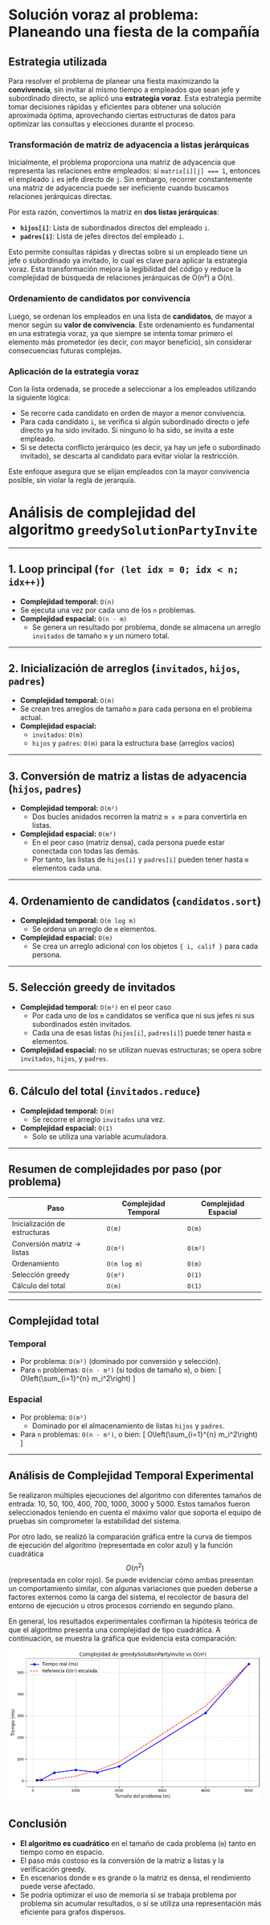 # Solución voraz al problema: Planeando una fiesta de la compañía

## Estrategia utilizada

Para resolver el problema de planear una fiesta maximizando la **convivencia**, sin invitar al mismo tiempo a empleados que sean jefe y subordinado directo, se aplicó una **estrategia voraz**. Esta estrategia permite tomar decisiones rápidas y eficientes para obtener una solución aproximada óptima, aprovechando ciertas estructuras de datos para optimizar las consultas y elecciones durante el proceso.

### Transformación de matriz de adyacencia a listas jerárquicas

Inicialmente, el problema proporciona una matriz de adyacencia que representa las relaciones entre empleados: si `matrix[i][j] === 1`, entonces el empleado `i` es jefe directo de `j`. Sin embargo, recorrer constantemente una matriz de adyacencia puede ser ineficiente cuando buscamos relaciones jerárquicas directas.

Por esta razón, convertimos la matriz en **dos listas jerárquicas**:

- **`hijos[i]`**: Lista de subordinados directos del empleado `i`.
- **`padres[i]`**: Lista de jefes directos del empleado `i`.

Esto permite consultas rápidas y directas sobre si un empleado tiene un jefe o subordinado ya invitado, lo cual es clave para aplicar la estrategia voraz. Esta transformación mejora la legibilidad del código y reduce la complejidad de búsqueda de relaciones jerárquicas de O(n²) a O(n).

### Ordenamiento de candidatos por convivencia

Luego, se ordenan los empleados en una lista de **candidatos**, de mayor a menor según su **valor de convivencia**. Este ordenamiento es fundamental en una estrategia voraz, ya que siempre se intenta tomar primero el elemento más prometedor (es decir, con mayor beneficio), sin considerar consecuencias futuras complejas.

### Aplicación de la estrategia voraz

Con la lista ordenada, se procede a seleccionar a los empleados utilizando la siguiente lógica:

- Se recorre cada candidato en orden de mayor a menor convivencia.
- Para cada candidato `i`, se verifica si algún subordinado directo o jefe directo ya ha sido invitado. Si ninguno lo ha sido, se invita a este empleado.
- Si se detecta conflicto jerárquico (es decir, ya hay un jefe o subordinado invitado), se descarta al candidato para evitar violar la restricción.

Este enfoque asegura que se elijan empleados con la mayor convivencia posible, sin violar la regla de jerarquía.

# Análisis de complejidad del algoritmo `greedySolutionPartyInvite`

---

## 1. Loop principal (`for (let idx = 0; idx < n; idx++)`)
- **Complejidad temporal:** `O(n)`
- Se ejecuta una vez por cada uno de los `n` problemas.
- **Complejidad espacial:** `O(n · m)`
  - Se genera un resultado por problema, donde se almacena un arreglo `invitados` de tamaño `m` y un número total.

---

## 2. Inicialización de arreglos (`invitados`, `hijos`, `padres`)
- **Complejidad temporal:** `O(m)`
- Se crean tres arreglos de tamaño `m` para cada persona en el problema actual.
- **Complejidad espacial:** 
  - `invitados`: `O(m)`
  - `hijos` y `padres`: `O(m)` para la estructura base (arreglos vacíos)

---

## 3. Conversión de matriz a listas de adyacencia (`hijos`, `padres`)
- **Complejidad temporal:** `O(m²)`
  - Dos bucles anidados recorren la matriz `m x m` para convertirla en listas.
- **Complejidad espacial:** `O(m²)`
  - En el peor caso (matriz densa), cada persona puede estar conectada con todas las demás.
  - Por tanto, las listas de `hijos[i]` y `padres[i]` pueden tener hasta `m` elementos cada una.

---

## 4. Ordenamiento de candidatos (`candidatos.sort`)
- **Complejidad temporal:** `O(m log m)`
  - Se ordena un arreglo de `m` elementos.
- **Complejidad espacial:** `O(m)`
  - Se crea un arreglo adicional con los objetos `{ i, calif }` para cada persona.

---

## 5. Selección greedy de invitados
- **Complejidad temporal:** `O(m²)` en el peor caso
  - Por cada uno de los `m` candidatos se verifica que ni sus jefes ni sus subordinados estén invitados.
  - Cada una de esas listas (`hijos[i]`, `padres[i]`) puede tener hasta `m` elementos.
- **Complejidad espacial:** no se utilizan nuevas estructuras; se opera sobre `invitados`, `hijos`, y `padres`.

---

## 6. Cálculo del total (`invitados.reduce`)
- **Complejidad temporal:** `O(m)`
  - Se recorre el arreglo `invitados` una vez.
- **Complejidad espacial:** `O(1)`
  - Solo se utiliza una variable acumuladora.

---

## Resumen de complejidades por paso (por problema)

| Paso                         | Complejidad Temporal | Complejidad Espacial |
|------------------------------|----------------------|----------------------|
| Inicialización de estructuras | `O(m)`               | `O(m)`               |
| Conversión matriz → listas    | `O(m²)`              | `O(m²)`              |
| Ordenamiento                 | `O(m log m)`         | `O(m)`               |
| Selección greedy             | `O(m²)`              | `O(1)`               |
| Cálculo del total            | `O(m)`               | `O(1)`               |

---

## Complejidad total

### Temporal
- Por problema: `O(m²)` (dominado por conversión y selección).
- Para `n` problemas: `O(n · m²)` (si todos de tamaño `m`), o bien:
  \[
  O\left(\sum_{i=1}^{n} m_i^2\right)
  \]

### Espacial
- Por problema: `O(m²)`
  - Dominado por el almacenamiento de listas `hijos` y `padres`.
- Para `n` problemas: `O(n · m²)`, o bien:
  \[
  O\left(\sum_{i=1}^{n} m_i^2\right)
  \]

---

## Análisis de Complejidad Temporal Experimental

Se realizaron múltiples ejecuciones del algoritmo con diferentes tamaños de entrada: 10, 50, 100, 400, 700, 1000, 3000 y 5000. Estos tamaños fueron seleccionados teniendo en cuenta el máximo valor que soporta el equipo de pruebas sin comprometer la estabilidad del sistema.

Por otro lado, se realizó la comparación gráfica entre la curva de tiempos de ejecución del algoritmo (representada en color azul) y la función cuadrática $$O(n^2)$$ (representada en color rojo). Se puede evidenciar cómo ambas presentan un comportamiento similar, con algunas variaciones que pueden deberse a factores externos como la carga del sistema, el recolector de basura del entorno de ejecución u otros procesos corriendo en segundo plano.

En general, los resultados experimentales confirman la hipótesis teórica de que el algoritmo presenta una complejidad de tipo cuadrática. A continuación, se muestra la gráfica que evidencia esta comparación:

![Comparación entre tiempo de ejecución y función cuadrática](./imgs/business-party-greedy.png)

## Conclusión

- **El algoritmo es cuadrático** en el tamaño de cada problema (`m`) tanto en tiempo como en espacio.
- El paso más costoso es la conversión de la matriz a listas y la verificación greedy.
- En escenarios donde `m` es grande o la matriz es densa, el rendimiento puede verse afectado.
- Se podría optimizar el uso de memoria si se trabaja problema por problema sin acumular resultados, o si se utiliza una representación más eficiente para grafos dispersos.


